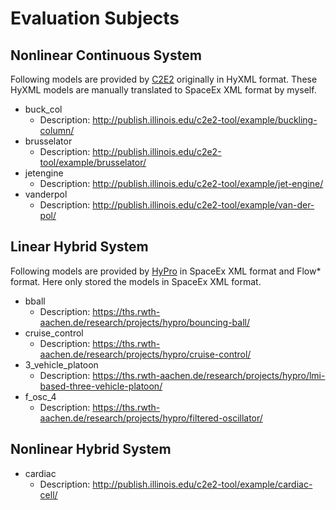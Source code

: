 # Evaluation Subjects

## Nonlinear Continuous System

Following models are provided by [C2E2](http://publish.illinois.edu/c2e2-tool/example/) originally in HyXML format.
These HyXML models are manually translated to SpaceEx XML format by myself.

+ buck\_col
  - Description: <http://publish.illinois.edu/c2e2-tool/example/buckling-column/>
+ brusselator
  - Description: <http://publish.illinois.edu/c2e2-tool/example/brusselator/>
+ jetengine 
  - Description: <http://publish.illinois.edu/c2e2-tool/example/jet-engine/>
+ vanderpol
  - Description: <http://publish.illinois.edu/c2e2-tool/example/van-der-pol/>

## Linear Hybrid System

Following models are provided by [HyPro](https://ths.rwth-aachen.de/research/projects/hypro/benchmarks-of-continuous-and-hybrid-systems/)
in SpaceEx XML format and Flow\* format.
Here only stored the models in SpaceEx XML format.

+ bball
  - Description: <https://ths.rwth-aachen.de/research/projects/hypro/bouncing-ball/>
+ cruise\_control
  - Description: <https://ths.rwth-aachen.de/research/projects/hypro/cruise-control/>
+ 3\_vehicle\_platoon
  - Description: <https://ths.rwth-aachen.de/research/projects/hypro/lmi-based-three-vehicle-platoon/>
+ f\_osc\_4
  - Description: <https://ths.rwth-aachen.de/research/projects/hypro/filtered-oscillator/>

## Nonlinear Hybrid System

+ cardiac
  - Description: <http://publish.illinois.edu/c2e2-tool/example/cardiac-cell/>
